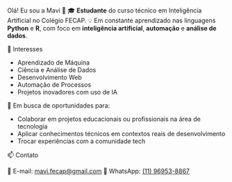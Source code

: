 Olá! Eu sou a Mavi 👋
🎓 **Estudante** do curso técnico em Inteligência Artificial no Colégio FECAP.
💡 Em constante aprendizado nas linguagens **Python** e **R**, com foco em **inteligência artificial**, **automação** e **análise de dados**.

🧠 Interesses

* Aprendizado de Máquina
* Ciência e Análise de Dados
* Desenvolvimento Web
* Automação de Processos
* Projetos inovadores com uso de IA

🤝 Em busca de oportunidades para:

* Colaborar em projetos educacionais ou profissionais na área de tecnologia
* Aplicar conhecimentos técnicos em contextos reais de desenvolvimento
* Trocar experiências com a comunidade tech

📫 Contato

📧 E-mail: [mavi.fecap@gmail.com](mailto:mavi.fecap@gmail.com)
📱 WhatsApp: [(11) 96953-8867](https://wa.me/5511969538867)

<!---
mavi3006/mavi3006 is a ✨ special ✨ repository because its `README.md` (this file) appears on your GitHub profile.
You can click the Preview link to take a look at your changes.
--->
